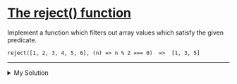 # [The reject() function](https://www.codewars.com/kata/52988f3f7edba9839c00037d)

Implement a function which filters out array values which satisfy the given predicate.

    reject([1, 2, 3, 4, 5, 6], (n) => n % 2 === 0)  =>  [1, 3, 5]

---

<details><summary>My Solution</summary>

```js
function reject(array, predicate) {
  return array.filter((v) => !predicate(v));
}
```

</details>
